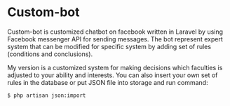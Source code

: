 # Custom-bot

Custom-bot is customized chatbot on facebook written in Laravel by using Facebook messenger API for sending messages.
The bot represent expert system that can be modified for specific system by adding set of rules (conditions and conclusions).

My version is a customized system for making decisions which faculties is adjusted to your ability and interests.
You can also insert your own set of rules in the database or put JSON file into storage and run command:
```sh
$ php artisan json:import
```
